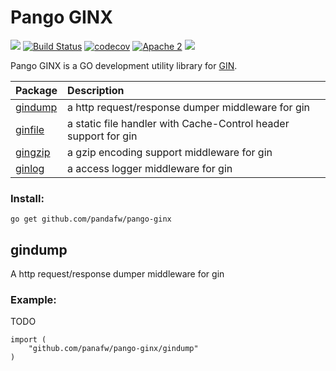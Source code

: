  Pango GINX
=====================================================================

![](https://github.com/pandafw/pango/raw/master/logo.png) [![Build Status](https://travis-ci.com/pandafw/pango-ginx.svg?branch=master)](https://travis-ci.com/pandafw/pango-ginx) [![codecov](https://codecov.io/gh/pandafw/pango-ginx/branch/master/graph/badge.svg)](https://codecov.io/gh/pandafw/pango-ginx) [![Apache 2](https://img.shields.io/badge/license-Apache%202-green)](https://www.apache.org/licenses/LICENSE-2.0.html) ![](https://github.com/pandafw/pango/raw/master/logo.png)



Pango GINX is a GO development utility library for [GIN](https://github.com/gin-gonic/gin).

| **Package**           | **Description**                         |
| :-------------------- | :-------------------------------------- |
| [gindump](#gindump)   | a http request/response dumper middleware for gin               |
| [ginfile](#ginfile)   | a static file handler with Cache-Control header support for gin |
| [gingzip](#gingzip)   | a gzip encoding support middleware for gin                      |
| [ginlog](#ginlog)     | a access logger middleware for gin                              |


### Install:

	go get github.com/pandafw/pango-ginx


gindump
----------------------------------------------
A http request/response dumper middleware for gin


### Example:

TODO

```golang
import (
	"github.com/panafw/pango-ginx/gindump"
)

```


